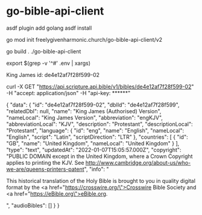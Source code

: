 # go-bible-api-client

asdf plugin add golang
asdf install

go mod init freelygivenharmonic.church/go-bible-api-client/v2

go build .
./go-bible-api-client

export $(grep -v '^#' .env | xargs)


King James
id: de4e12af7f28f599-02

curl -X GET "https://api.scripture.api.bible/v1/bibles/de4e12af7f28f599-02" -H  "accept: application/json" -H  "api-key: ******"

{
  "data": {
    "id": "de4e12af7f28f599-02",
    "dblId": "de4e12af7f28f599",
    "relatedDbl": null,
    "name": "King James (Authorised) Version",
    "nameLocal": "King James Version",
    "abbreviation": "engKJV",
    "abbreviationLocal": "KJV",
    "description": "Protestant",
    "descriptionLocal": "Protestant",
    "language": {
      "id": "eng",
      "name": "English",
      "nameLocal": "English",
      "script": "Latin",
      "scriptDirection": "LTR"
    },
    "countries": [
      {
        "id": "GB",
        "name": "United Kingdom",
        "nameLocal": "United Kingdom"
      }
    ],
    "type": "text",
    "updatedAt": "2022-01-07T15:05:57.000Z",
    "copyright": "PUBLIC DOMAIN except in the United Kingdom, where a Crown Copyright applies to printing the KJV. See http://www.cambridge.org/about-us/who-we-are/queens-printers-patent",
    "info": "<p>This historical translation of the Holy Bible is brought to you in quality digital format by the <a href=\"https://crosswire.org/\">Crosswire Bible Society</a> and <a href=\"https://eBible.org\">eBible.org</a>.</p>",
    "audioBibles": []
  }
}